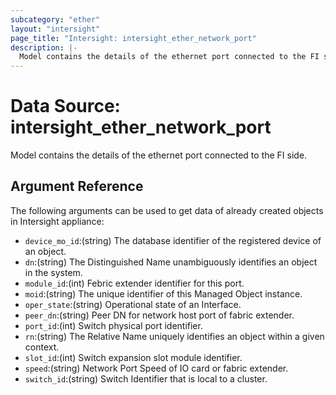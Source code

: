```yaml
---
subcategory: "ether"
layout: "intersight"
page_title: "Intersight: intersight_ether_network_port"
description: |-
  Model contains the details of the ethernet port connected to the FI side.
---
```


# Data Source: intersight_ether_network_port
Model contains the details of the ethernet port connected to the FI side.
## Argument Reference
The following arguments can be used to get data of already created objects in Intersight appliance:
* `device_mo_id`:(string) The database identifier of the registered device of an object. 
* `dn`:(string) The Distinguished Name unambiguously identifies an object in the system. 
* `module_id`:(int) Febric extender identifier for this port. 
* `moid`:(string) The unique identifier of this Managed Object instance. 
* `oper_state`:(string) Operational state of an Interface. 
* `peer_dn`:(string) Peer DN for network host port of fabric extender. 
* `port_id`:(int) Switch physical port identifier. 
* `rn`:(string) The Relative Name uniquely identifies an object within a given context. 
* `slot_id`:(int) Switch expansion slot module identifier. 
* `speed`:(string) Network Port Speed of IO card or fabric extender. 
* `switch_id`:(string) Switch Identifier that is local to a cluster. 
